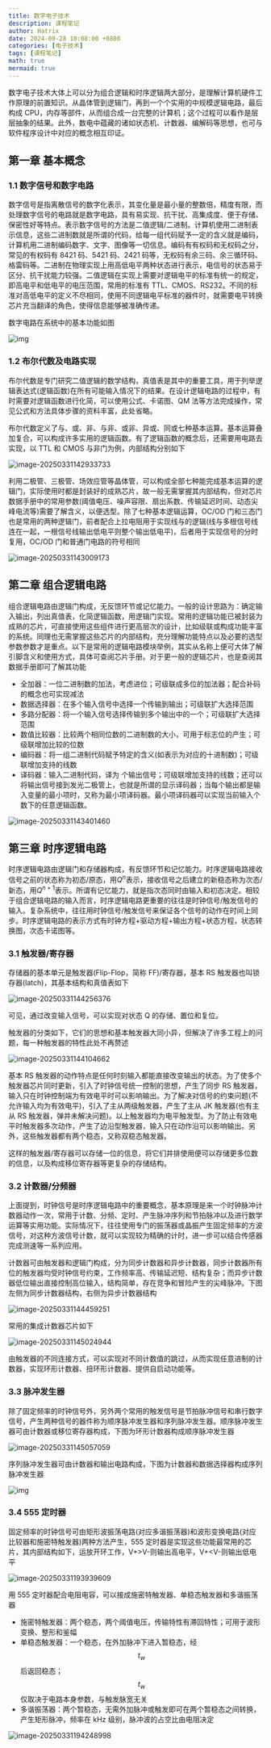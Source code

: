 ```yaml
---
title: 数字电子技术
description: 课程笔记
author: Hatrix
date: 2024-09-28 10:08:00 +0800
categories: [电子技术]
tags: [课程笔记]
math: true
mermaid: true
---
```


数字电子技术大体上可以分为组合逻辑和时序逻辑两大部分，是理解计算机硬件工作原理的前置知识。从晶体管到逻辑门，再到一个个实用的中规模逻辑电路，最后构成 CPU，内存等部件，从而组合成一台完整的计算机；这个过程可以看作是层层抽象的结果。此外，数电中蕴藏的诸如状态机、计数器、编解码等思想，也可与软件程序设计中对应的概念相互印证。

## 第一章 基本概念

### 1.1 数字信号和数字电路

数字信号是指离散信号的数字化表示，其变化量是最小量的整数倍，精度有限，而处理数字信号的电路就是数字电路，具有易实现、抗干扰、高集成度、便于存储、保密性好等特点。表示数字信号的方法是二值逻辑/二进制。计算机使用二进制表示信息，这些二进制数就是所谓的代码，给每一组代码赋予一定的含义就是编码，计算机用二进制编码数字、文字、图像等一切信息。编码有有权码和无权码之分，常见的有权码有 8421 码、5421 码、2421 码等，无权码有余三码、余三循环码、格雷码等。二进制在物理实现上用高低电平两种状态进行表示，电信号的状态易于区分、抗干扰能力较强。二值逻辑在实现上需要对逻辑电平的标准有统一的规定，即高电平和低电平的电压范围，常用的标准有 TTL、CMOS、RS232。不同的标准对高低电平的定义不尽相同，使用不同逻辑电平标准的器件时，就需要电平转换芯片充当翻译的角色，使得信息能够被准确传递。

数字电路在系统中的基本功能如图

![img](https://picx.zhimg.com/80/v2-899964655015f151930705ae68453f78_720w.png?source=d16d100b)

### 1.2 布尔代数及电路实现

布尔代数是专门研究二值逻辑的数学结构，真值表是其中的重要工具，用于列举逻辑表达式(逻辑函数)在所有可能输入情况下的结果。在设计逻辑电路的过程中，有时需要对逻辑函数进行化简，可以使用公式、卡诺图、QM 法等方法完成操作，常见公式和方法具体步骤的资料丰富，此处省略。

布尔代数定义了与、或、非、与非、或非、异或、同或七种基本运算。基本运算叠加复合，可以构成许多实用的逻辑函数。有了逻辑函数的概念后，还需要用电路去实现，以 TTL 和 CMOS 与非门为例，内部结构分别如下

![image-20250331142933733](../assets/post-pics/image-20250331142933733.png)

利用二极管、三极管、场效应管等晶体管，可以构成全部七种能完成基本运算的逻辑门，实际使用时都是封装好的成熟芯片，故一般无需掌握其内部结构，但对芯片数据手册中的常用参数(阈值电压、噪声容限、扇出系数、传输延迟时间、动态尖峰电流等)需要了解含义，以便选型。除了七种基本逻辑运算，OC/OD 门和三态门也是常用的两种逻辑门，前者配合上拉电阻用于实现线与的逻辑(线与多根信号线连在一起，一根信号线输出低电平则整个输出低电平)，后者用于实现信号的分时复用，OC/OD 门和普通门电路的符号相同

![image-20250331143009173](../assets/post-pics/image-20250331143009173.png)

## 第二章 组合逻辑电路

组合逻辑电路由逻辑门构成，无反馈环节或记忆能力。一般的设计思路为：确定输入输出，列出真值表，化简逻辑函数，用逻辑门实现。常用的逻辑功能已被封装为成熟的芯片，可直接使用这些组件进行更高层次的设计，比如级联或构成功能丰富的系统。同理也无需掌握这些芯片的内部结构，充分理解功能特点以及必要的选型参数参数才是重点。以下是常用的逻辑电路模块举例，其实从名称上便可大体了解引脚含义和使用方式，具体可查阅芯片手册。对于更一般的逻辑芯片，也是查阅其数据手册即可了解其功能

- 全加器：一位二进制数的加法，考虑进位；可级联成多位的加法器；配合补码的概念也可实现减法
- 数据选择器：在多个输入信号中选择一个传输到输出；可级联扩大选择范围
- 多路分配器：将一个输入信号选择传输到多个输出中的一个；可级联扩大选择范围
- 数值比较器：比较两个相同位数的二进制数的大小，可用于标志位的产生；可级联增加比较的位数
- 编码器：将一组二进制代码赋予特定的含义(如表示为对应的十进制数)；可级联增加支持的线数
- 译码器：输入二进制代码，译为 个输出信号；可级联增加支持的线数；还可以将输出信号接到发光二极管上，也就是所谓的显示译码器；当每个输出都是输入变量的最小项时，又称为最小项译码器。最小项译码器可以实现当前输入个数下的任意逻辑函数。

![image-20250331143401460](../assets/post-pics/image-20250331143401460.png)

## 第三章 时序逻辑电路

时序逻辑电路由逻辑门和存储器构成，有反馈环节和记忆能力。时序逻辑电路接收信号之前的状态称为初态/原态，用$Q^n$表示，接收信号之后建立的新稳态称为次态/新态，用$Q^{n+1}$表示。所谓有记忆能力，就是指次态同时由输入和初态决定。相较于组合逻辑电路的输入而言，时序逻辑电路更重要的往往是时钟信号/触发信号的输入。复杂系统中，往往用时钟信号/触发信号来保证各个信号的动作在时间上同步。时序逻辑电路的表示方式有时钟方程+驱动方程+输出方程+状态方程，状态转换图，次态卡诺图等。

### 3.1 触发器/寄存器

存储器的基本单元是触发器(Flip-Flop，简称 FF)/寄存器，基本 RS 触发器也叫锁存器(latch)，其基本结构和真值表如下

![image-20250331144256376](../assets/post-pics/image-20250331144256376.png)

可见，通过改变输入信号，可以实现对状态 Q 的存储、置位和复位。

触发器的分类如下，它们的思想和基本触发器大同小异，但解决了许多工程上的问题，每一种触发器的特性此处不再赘述

![image-20250331144104662](../assets/post-pics/image-20250331144104662.png)

基本 RS 触发器的动作特点是任何时刻输入都能直接改变输出的状态。为了使多个触发器芯片同时更新，引入了时钟信号统一控制的思想，产生了同步 RS 触发器，输入只在时钟控制端为有效电平时可以影响输出。为了解决对信号的约束问题(不允许输入均为有效电平)，引入了主从两级触发器，产生了主从 JK 触发器(也有主从 RS 触发器，弹并未解决问题)。以上触发器均为电平触发型。为了防止有效电平时触发器多次动作，产生了边沿型触发器，输入只在动作沿可以影响输出。另外，这些触发器都有两个稳态，又称双稳态触发器。

这样的触发器/寄存器可以存储一位的信息，将它们并排使用便可以存储更多位数的信息，以及构成移位寄存器等更复杂的存储结构。

### 3.2 计数器/分频器

上面提到，时钟信号是时序逻辑电路中的重要概念，基本原理是来一个时钟脉冲计数器动作一次，常用于计数、分频、定时、产生脉冲序列和节拍脉冲以及进行数学运算等实用功能。实际情况下，往往使用专门的振荡器或晶振产生固定频率的方波信号，对这种方波信号计数，就可以实现较为精确的计时，进一步可以结合传感器完成测速等一系列应用。

计数器可由触发器和逻辑门构成，分为同步计数器和异步计数器，同步计数器所有位的触发器均受时钟信号约束，工作频率高、传输延迟短、结构复杂；而异步计数器低位输出直接控制高位输入，结构简单，存在竞争和冒险产生的尖峰脉冲。下图左侧为同步计数器结构，右侧为异步计数器结构

![image-20250331144459251](../assets/post-pics/image-20250331144459251.png)

常用的集成计数器芯片如下

![image-20250331145024944](../assets/post-pics/image-20250331145024944.png)

由触发器的不同连接方式，可以实现对不同计数值的跳过，从而实现任意进制的计数器，实现环形计数器、扭环形计数器、提供自启动功能等。

### 3.3 脉冲发生器

除了固定频率的时钟信号外，另外两个常用的触发信号是节拍脉冲信号和串行数字信号，产生两种信号的器件称为顺序脉冲发生器和序列脉冲发生器。顺序脉冲发生器可由计数器或移位寄存器构成，下图为环形计数器构成顺序脉冲发生器

![image-20250331145057059](../assets/post-pics/image-20250331145057059.png)

序列脉冲发生器可由计数器和输出电路构成，下图为计数器和数据选择器构成序列脉冲发生器

![img](https://pic1.zhimg.com/80/v2-52fee50a7fad95a8741dc5680ae73f65_720w.png?source=d16d100b)

### 3.4 555 定时器

固定频率的时钟信号可由矩形波振荡电路(对应多谐振荡器)和波形变换电路(对应比较器和施密特触发器)两种方法产生，555 定时器是实现这些功能最常用的芯片，其内部结构如下，运放开环工作，V+>V-则输出高电平，V+<V-则输出低电平

![image-20250331193939609](../assets/post-pics/image-20250331193939609.png)

用 555 定时器配合电阻电容，可以接成施密特触发器、单稳态触发器和多谐振荡器

- 施密特触发器：两个稳态，两个阈值电压，传输特性有滞回特性；可用于波形变换、整形和鉴幅
- 单稳态触发器：一个稳态，在外加脉冲下进入暂稳态，经$$t_w$$后返回稳态；$$t_w$$仅取决于电路本身参数，与触发脉宽无关
- 多谐振荡器：两个暂稳态，无需外加脉冲或触发即可在两个暂稳态之间转换，产生矩形脉冲，频率在 kHz 级别，脉冲波的占空比由电阻决定

![image-20250331194248998](../assets/post-pics/image-20250331194248998.png)
